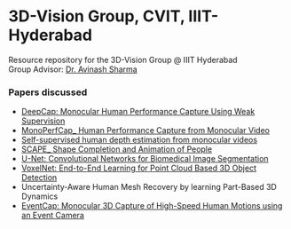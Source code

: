 # 3D-Vision Group, CVIT, IIIT-Hyderabad
Resource repository for the 3D-Vision Group @ IIIT Hyderabad  
Group Advisor: [Dr. Avinash Sharma](https://sites.google.com/site/asharmaresearch)

### Papers discussed

* [DeepCap: Monocular Human Performance Capture Using Weak Supervision](https://github.com/RohanChacko/3D-Vision-IIITH/blob/master/PaperReading/DeepCap:%20Monocular%20Human%20Performance%20Capture%20Using%20Weak%20Supervision.pdf)
* [MonoPerfCap_ Human Performance Capture from Monocular Video](https://github.com/RohanChacko/3D-Vision-IIITH/blob/master/PaperReading/MonoPerfCap_%20Human%20Performance%20Capture%20from%20Monocular%20Video.pdf)
* [Self-supervised human depth estimation from monocular videos](https://github.com/RohanChacko/3D-Vision-IIITH/blob/master/PaperReading/Self-supervised%20human%20depth%20estimation%20from%20monocular%20videos.pdf)
* [SCAPE_ Shape Completion and Animation of People](http://ai.stanford.edu/~drago/Projects/scape/paper584.pdf)
* [U-Net: Convolutional Networks for Biomedical Image Segmentation](https://arxiv.org/pdf/1505.04597.pdf)
* [VoxelNet: End-to-End Learning for Point Cloud Based 3D Object Detection](https://arxiv.org/pdf/1711.06396.pdf%20em%2017/12/2017.pdf)
* Uncertainty-Aware Human Mesh Recovery by learning Part-Based 3D Dynamics
* [EventCap: Monocular 3D Capture of High-Speed Human Motions using an Event Camera](https://gvv.mpi-inf.mpg.de/projects/2020-cvpr-eventcap/data/paper.pdf)
